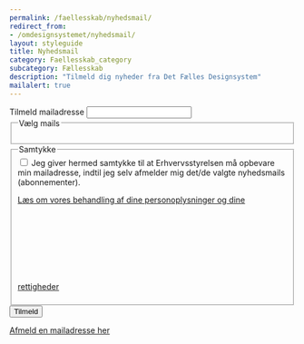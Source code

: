 ```yaml
---
permalink: /faellesskab/nyhedsmail/
redirect_from:
- /omdesignsystemet/nyhedsmail/
layout: styleguide
title: Nyhedsmail
category: Faellesskab_category
subcategory: Fællesskab
description: "Tilmeld dig nyheder fra Det Fælles Designsystem"
mailalert: true
---
```

<div class="newsletter-container">
    <form method="post" action="." id="newsform">
        <div class="form-group">
            <label for="i_newsform_email" class="form-label">Tilmeld mailadresse</label>
            <span class="form-error-message mb-3"></span>
            <input type="text" class="form-input" id="i_newsform_email" name="i_email" value="" required />
            <input type="hidden" id="i_newsform_navn" name="i_navn" value="" />
        </div>
        <div class="form-group">
            <fieldset>
                <legend class="h4 mb-0">Vælg mails</legend>
                <span class="form-error-message mb-3"></span>
                <ul class="nobullet-list d-none" id="subscriptions">
                </ul>
            </fieldset>
        </div>
        <div class="form-group" id="samtykke-group">
            <fieldset>
                <legend class="h5">Samtykke</legend>
                <span class="form-error-message"></span>
                <input id="samtykke-check" type="checkbox" name="samtykke-check" value="1" class="form-checkbox checkbox-large" required />
                <label for="samtykke-check">Jeg giver hermed samtykke til at Erhvervsstyrelsen må opbevare min mailadresse, indtil jeg selv afmelder mig det/de valgte nyhedsmails (abonnementer).</label>
                <p><a href="/privatlivspolitik-cookies/" target="_blank" class="icon-link">Læs om vores behandling af dine personoplysninger og dine rettigheder<svg class="icon-svg" focusable="false" aria-hidden="true"><use xlink:href="#open-in-new"></use></svg></a></p>
            </fieldset>
        </div>
        <button id="Tilmeld" class="button button-primary mt-8" type="button" name="Tilmeld" title="Tilmeld" value="Tilmeld">Tilmeld</button>
        <p class="mt-7 pt-0">
            <a href="/faellesskab/nyhedsmail/afmeld/">Afmeld en mailadresse her</a>
        </p>
    </form>
</div>
